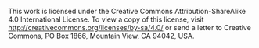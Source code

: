 This work is licensed under the 
Creative Commons Attribution-ShareAlike 4.0 International License. 
To view a copy of this license, visit 
http://creativecommons.org/licenses/by-sa/4.0/ 
or send a letter to 
Creative Commons, 
PO Box 1866, Mountain View, 
CA 94042, USA.
